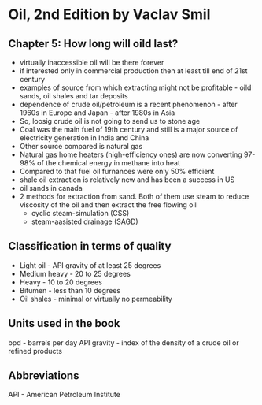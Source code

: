 # Oil, 2nd Edition by Vaclav Smil

## Chapter 5: How long will oild last?

- virtually inaccessible oil will be there forever
- if interested only in commercial production then at least till end of 21st century
- examples of source from which extracting might not be profitable - oild sands, oil shales and tar deposits
- dependence of crude oil/petroleum is a recent phenomenon - after 1960s in Europe and Japan - after 1980s in Asia
- So, loosig crude oil is not going to send us to stone age
- Coal was the main fuel of 19th century and still is a major source of electricity generation in India and China
- Other source compared is natural gas
- Natural gas home heaters (high-efficiency ones) are now converting 97-98% of the chemical energy in methane into heat
- Compared to that fuel oil furnances were only 50% efficient
- shale oil extraction is relatively new and has been a success in US
- oil sands in canada
- 2 methods for extraction from sand. Both of them use steam to reduce viscosity of the oil and then extract the free flowing oil
  - cyclic steam-simulation (CSS)
  - steam-aasisted drainage (SAGD)

## Classification in terms of quality

- Light oil - API gravity of at least 25 degrees
- Medium heavy - 20 to 25 degrees
- Heavy - 10 to 20 degrees
- Bitumen - less than 10 degrees
- Oil shales - minimal or virtually no permeability
  
## Units used in the book

bpd - barrels per day
API gravity - index of the density of a crude oil or refined products

## Abbreviations

API - American Petroleum Institute
